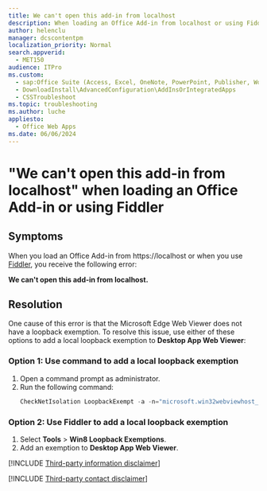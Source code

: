 ```yaml
---
title: We can't open this add-in from localhost
description: When loading an Office Add-in from localhost or using Fiddler, you may see an error stating that a problem occurred while trying to reach your add-in.
author: helenclu
manager: dcscontentpm
localization_priority: Normal
search.appverid: 
  - MET150
audience: ITPro
ms.custom: 
  - sap:Office Suite (Access, Excel, OneNote, PowerPoint, Publisher, Word, Visio)\Web Server Integration (SharePoint & Non-SharePoint)
  - DownloadInstall\AdvancedConfiguration\AddInsOrIntegratedApps
  - CSSTroubleshoot
ms.topic: troubleshooting
ms.author: luche
appliesto: 
  - Office Web Apps
ms.date: 06/06/2024
---
```


# "We can't open this add-in from localhost" when loading an Office Add-in or using Fiddler

## Symptoms

When you load an Office Add-in from https://localhost or when you use [Fiddler](https://www.telerik.com/fiddler), you receive the following error:     

**We can't open this add-in from localhost.**

## Resolution

One cause of this error is that the Microsoft Edge Web Viewer does not have a loopback exemption. To resolve this issue, use either of these options to add a local loopback exemption to **Desktop App Web Viewer**:

### Option 1: Use command to add a local loopback exemption
 
1. Open a command prompt as administrator.     
2. Run the following command:
    ```powershell
    CheckNetIsolation LoopbackExempt -a -n="microsoft.win32webviewhost_cw5n1h2txyewy" 
    ```

### Option 2: Use Fiddler to add a local loopback exemption

1. Select **Tools** > **Win8 Loopback Exemptions**.    
2. Add an exemption to **Desktop App Web Viewer**.    

[!INCLUDE [Third-party information disclaimer](../../../includes/third-party-information-disclaimer.md)]

[!INCLUDE [Third-party contact disclaimer](../../../includes/third-party-contact-disclaimer.md)]
